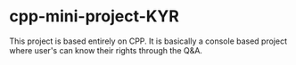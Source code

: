 # cpp-mini-project-KYR
This project is based entirely on CPP. It is basically a console based project where user's can know their rights through the Q&amp;A.
